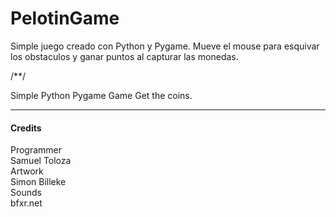 # PelotinGame

Simple juego creado con Python y Pygame.
Mueve el mouse para esquivar los obstaculos y ganar puntos al capturar las monedas.

/**/

Simple Python Pygame Game
Get the coins.

---

#### Credits ####

Programmer   
Samuel Toloza   
Artwork    
Simon Billeke    
Sounds    
bfxr.net   



